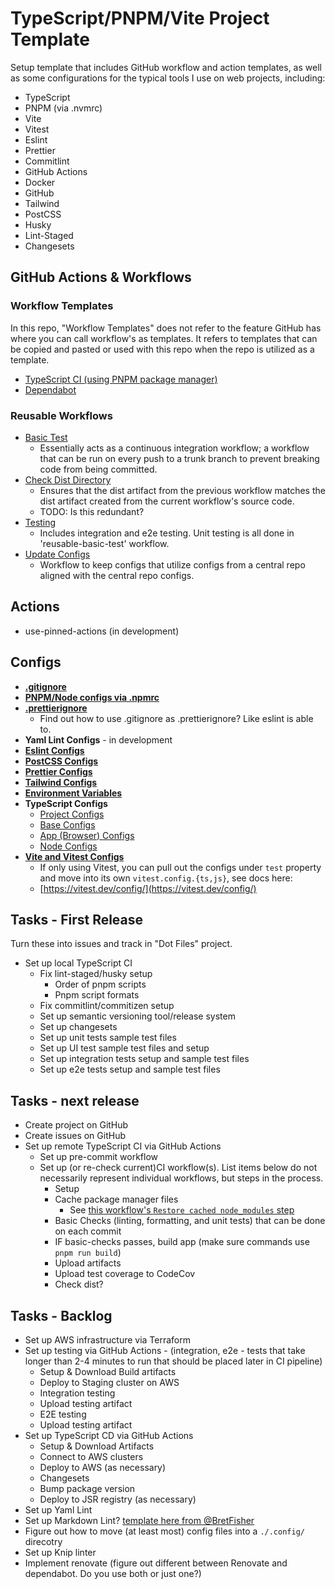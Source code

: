 # TypeScript/PNPM/Vite Project Template

Setup template that includes GitHub workflow and action templates, as well as some configurations for the typical tools I use on web projects, including:

- TypeScript
- PNPM (via .nvmrc)
- Vite
- Vitest
- Eslint
- Prettier
- Commitlint
- GitHub Actions
- Docker
- GitHub
- Tailwind
- PostCSS
- Husky
- Lint-Staged
- Changesets

## GitHub Actions & Workflows

### Workflow Templates

In this repo, "Workflow Templates" does not refer to the feature GitHub has where you can call workflow's as templates. It refers to templates that can be copied and pasted or used with this repo when the repo is utilized as a template.

- [TypeScript CI (using PNPM package manager)](./.github/workflows/typescript-ci.yml)
- [Dependabot](./.github/dependabot.yml)

### Reusable Workflows

- [Basic Test](./.github/workflows/reusable-basic-test.yml)
  - Essentially acts as a continuous integration workflow; a workflow that can be run on every push to a trunk branch to prevent breaking code from being committed.
- [Check Dist Directory](./.github/workflows/reusable-check-dist.yml)
  - Ensures that the dist artifact from the previous workflow matches the dist artifact created from the current workflow's source code.
  - TODO: Is this redundant?
- [Testing](./.github/workflows/reusable-testing.yml)
  - Includes integration and e2e testing. Unit testing is all done in 'reusable-basic-test' workflow.
- [Update Configs](./.github/workflows/reusable-update-configs.yml)
  - Workflow to keep configs that utilize configs from a central repo aligned with the central repo configs.

## Actions

- use-pinned-actions (in development)

## Configs

- [**.gitignore**](.gitignore)
- [**PNPM/Node configs via .npmrc**](./.npmrc)
- [**.prettierignore**](./.prettierignore)
  - Find out how to use .gitignore as .prettierignore? Like eslint is able to.
- **Yaml Lint Configs** - in development
- [**Eslint Configs**](./eslint.config.js)
- [**PostCSS Configs**](./postcss.config.cjs)
- [**Prettier Configs**](./prettier.config.js)
- [**Tailwind Configs**](./tailwind.config.js)
- [**Environment Variables**](./.env.development)
- **TypeScript Configs**
  - [Project Configs](./tsconfig.json)
  - [Base Configs](./tsconfig.base.json)
  - [App (Browser) Configs](./tsconfig.app.json)
  - [Node Configs](./tsconfig.node.json)
- [**Vite and Vitest Configs**](./vite.config.ts)
  - If only using Vitest, you can pull out the configs under `test` property and move into its own `vitest.config.{ts,js}`, see docs here:
  - [https://vitest.dev/config/](https://vitest.dev/config/)

## Tasks - First Release

Turn these into issues and track in "Dot Files" project.

- Set up local TypeScript CI
  - Fix lint-staged/husky setup
    - Order of pnpm scripts
    - Pnpm script formats
  - Fix commitlint/commitizen setup
  - Set up semantic versioning tool/release system
  - Set up changesets
  - Set up unit tests sample test files
  - Set up UI test sample test files and setup
  - Set up integration tests setup and sample test files
  - Set up e2e tests setup and sample test files

## Tasks - next release

- Create project on GitHub
- Create issues on GitHub
- Set up remote TypeScript CI via GitHub Actions
  - Set up pre-commit workflow
  - Set up (or re-check current)CI workflow(s). List items below do not necessarily represent individual workflows, but steps in the process.
    - Setup
    - Cache package manager files
      - See [this workflow's `Restore cached node_modules` step](https://github.com/reactjs/react.dev/blob/main/.github/workflows/site_lint.yml)
    - Basic Checks (linting, formatting, and unit tests) that can be done on each commit
    - IF basic-checks passes, build app (make sure commands use `pnpm run build`)
    - Upload artifacts
    - Upload test coverage to CodeCov
    - Check dist?

## Tasks - Backlog

- Set up AWS infrastructure via Terraform
- Set up testing via GitHub Actions - (integration, e2e - tests that take longer than 2-4 minutes to run that should be placed later in CI pipeline)
  - Setup & Download Build artifacts
  - Deploy to Staging cluster on AWS
  - Integration testing
  - Upload testing artifact
  - E2E testing
  - Upload testing artifact
- Set up TypeScript CD via GitHub Actions
  - Setup & Download Artifacts
  - Connect to AWS clusters
  - Deploy to AWS (as necessary)
  - Changesets
  - Bump package version
  - Deploy to JSR registry (as necessary)
- Set up Yaml Lint
- Set up Markdown Lint? [template here from @BretFisher](https://github.com/BretFisher/github-actions-templates/.github/linters)
- Figure out how to move (at least most) config files into a `./.config/` direcotry
- Set up Knip linter
- Implement renovate (figure out different between Renovate and dependabot. Do you use both or just one?)
